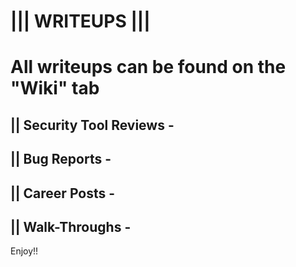 # ||| WRITEUPS |||
# All writeups can be found on the "Wiki" tab
## || Security Tool Reviews -
## || Bug Reports -
## || Career Posts -
## || Walk-Throughs -

Enjoy!!
